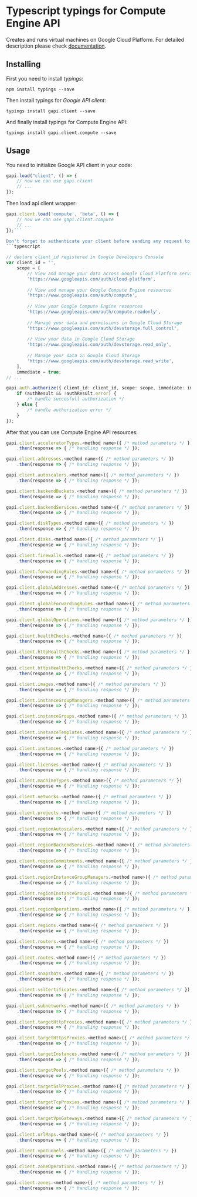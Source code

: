# Typescript typings for Compute Engine API
Creates and runs virtual machines on Google Cloud Platform.
For detailed description please check [documentation](https://developers.google.com/compute/docs/reference/latest/).

## Installing

First you need to install *typings*:
```
npm install typings --save 
```

Then install typings for *Google API client*:
```
typings install gapi.client --save 
```

And finally install typings for Compute Engine API:
```
typings install gapi.client.compute --save 
```

## Usage

You need to initialize Google API client in your code:
```typescript
gapi.load("client", () => { 
    // now we can use gapi.client
    // ... 
});
```

Then load api client wrapper:
```typescript
gapi.client.load('compute', 'beta', () => {
    // now we can use gapi.client.compute
    // ... 
});```

Don't forget to authenticate your client before sending any request to resources:
```typescript

// declare client_id registered in Google Developers Console
var client_id = '',
    scope = [     
        // View and manage your data across Google Cloud Platform services
        'https://www.googleapis.com/auth/cloud-platform',
    
        // View and manage your Google Compute Engine resources
        'https://www.googleapis.com/auth/compute',
    
        // View your Google Compute Engine resources
        'https://www.googleapis.com/auth/compute.readonly',
    
        // Manage your data and permissions in Google Cloud Storage
        'https://www.googleapis.com/auth/devstorage.full_control',
    
        // View your data in Google Cloud Storage
        'https://www.googleapis.com/auth/devstorage.read_only',
    
        // Manage your data in Google Cloud Storage
        'https://www.googleapis.com/auth/devstorage.read_write',
    ],
    immediate = true;
// ...

gapi.auth.authorize({ client_id: client_id, scope: scope, immediate: immediate }, authResult => {
    if (authResult && !authResult.error) {
        /* handle succesfull authorization */
    } else {
        /* handle authorization error */
    }
});            
```

After that you can use Compute Engine API resources:

```typescript
gapi.client.acceleratorTypes.<method name>({ /* method parameters */ })
    .then(response => { /* handling response */ });

gapi.client.addresses.<method name>({ /* method parameters */ })
    .then(response => { /* handling response */ });

gapi.client.autoscalers.<method name>({ /* method parameters */ })
    .then(response => { /* handling response */ });

gapi.client.backendBuckets.<method name>({ /* method parameters */ })
    .then(response => { /* handling response */ });

gapi.client.backendServices.<method name>({ /* method parameters */ })
    .then(response => { /* handling response */ });

gapi.client.diskTypes.<method name>({ /* method parameters */ })
    .then(response => { /* handling response */ });

gapi.client.disks.<method name>({ /* method parameters */ })
    .then(response => { /* handling response */ });

gapi.client.firewalls.<method name>({ /* method parameters */ })
    .then(response => { /* handling response */ });

gapi.client.forwardingRules.<method name>({ /* method parameters */ })
    .then(response => { /* handling response */ });

gapi.client.globalAddresses.<method name>({ /* method parameters */ })
    .then(response => { /* handling response */ });

gapi.client.globalForwardingRules.<method name>({ /* method parameters */ })
    .then(response => { /* handling response */ });

gapi.client.globalOperations.<method name>({ /* method parameters */ })
    .then(response => { /* handling response */ });

gapi.client.healthChecks.<method name>({ /* method parameters */ })
    .then(response => { /* handling response */ });

gapi.client.httpHealthChecks.<method name>({ /* method parameters */ })
    .then(response => { /* handling response */ });

gapi.client.httpsHealthChecks.<method name>({ /* method parameters */ })
    .then(response => { /* handling response */ });

gapi.client.images.<method name>({ /* method parameters */ })
    .then(response => { /* handling response */ });

gapi.client.instanceGroupManagers.<method name>({ /* method parameters */ })
    .then(response => { /* handling response */ });

gapi.client.instanceGroups.<method name>({ /* method parameters */ })
    .then(response => { /* handling response */ });

gapi.client.instanceTemplates.<method name>({ /* method parameters */ })
    .then(response => { /* handling response */ });

gapi.client.instances.<method name>({ /* method parameters */ })
    .then(response => { /* handling response */ });

gapi.client.licenses.<method name>({ /* method parameters */ })
    .then(response => { /* handling response */ });

gapi.client.machineTypes.<method name>({ /* method parameters */ })
    .then(response => { /* handling response */ });

gapi.client.networks.<method name>({ /* method parameters */ })
    .then(response => { /* handling response */ });

gapi.client.projects.<method name>({ /* method parameters */ })
    .then(response => { /* handling response */ });

gapi.client.regionAutoscalers.<method name>({ /* method parameters */ })
    .then(response => { /* handling response */ });

gapi.client.regionBackendServices.<method name>({ /* method parameters */ })
    .then(response => { /* handling response */ });

gapi.client.regionCommitments.<method name>({ /* method parameters */ })
    .then(response => { /* handling response */ });

gapi.client.regionInstanceGroupManagers.<method name>({ /* method parameters */ })
    .then(response => { /* handling response */ });

gapi.client.regionInstanceGroups.<method name>({ /* method parameters */ })
    .then(response => { /* handling response */ });

gapi.client.regionOperations.<method name>({ /* method parameters */ })
    .then(response => { /* handling response */ });

gapi.client.regions.<method name>({ /* method parameters */ })
    .then(response => { /* handling response */ });

gapi.client.routers.<method name>({ /* method parameters */ })
    .then(response => { /* handling response */ });

gapi.client.routes.<method name>({ /* method parameters */ })
    .then(response => { /* handling response */ });

gapi.client.snapshots.<method name>({ /* method parameters */ })
    .then(response => { /* handling response */ });

gapi.client.sslCertificates.<method name>({ /* method parameters */ })
    .then(response => { /* handling response */ });

gapi.client.subnetworks.<method name>({ /* method parameters */ })
    .then(response => { /* handling response */ });

gapi.client.targetHttpProxies.<method name>({ /* method parameters */ })
    .then(response => { /* handling response */ });

gapi.client.targetHttpsProxies.<method name>({ /* method parameters */ })
    .then(response => { /* handling response */ });

gapi.client.targetInstances.<method name>({ /* method parameters */ })
    .then(response => { /* handling response */ });

gapi.client.targetPools.<method name>({ /* method parameters */ })
    .then(response => { /* handling response */ });

gapi.client.targetSslProxies.<method name>({ /* method parameters */ })
    .then(response => { /* handling response */ });

gapi.client.targetTcpProxies.<method name>({ /* method parameters */ })
    .then(response => { /* handling response */ });

gapi.client.targetVpnGateways.<method name>({ /* method parameters */ })
    .then(response => { /* handling response */ });

gapi.client.urlMaps.<method name>({ /* method parameters */ })
    .then(response => { /* handling response */ });

gapi.client.vpnTunnels.<method name>({ /* method parameters */ })
    .then(response => { /* handling response */ });

gapi.client.zoneOperations.<method name>({ /* method parameters */ })
    .then(response => { /* handling response */ });

gapi.client.zones.<method name>({ /* method parameters */ })
    .then(response => { /* handling response */ });
```